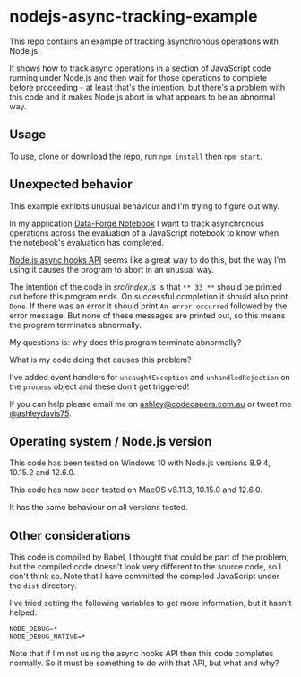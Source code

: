 # nodejs-async-tracking-example

This repo contains an example of tracking asynchronous operations with Node.js. 

It shows how to track async operations in a section of JavaScript code running under Node.js and then wait for those operations to complete before proceeding - at least that's the intention, but there's a problem with this code and it makes Node.js abort in what appears to be an abnormal way.

## Usage

To use, clone or download the repo, run `npm install` then `npm start`.

## Unexpected behavior

This example exhibits unusual behaviour and I'm trying to figure out why. 

In my application [Data-Forge Notebook](data-forge-notebook.com) I want to track asynchronous operations across the evaluation of a JavaScript notebook to know when the notebook's evaluation has completed.

[Node.js async hooks API](https://nodejs.org/api/async_hooks.html) seems like a great way to do this, but the way I'm using it causes the program to abort in an unusual way.

The intention of the code in *src/index.js* is that `** 33 **` should be printed out before this program ends. On successful completion it should also print `Done`. If there was an error it should print `An error occurred` followed by the error message. But none of these messages are printed out, so this means the program terminates abnormally.

My questions is: why does this program terminate abnormally? 

What is my code doing that causes this problem?

I've added event handlers for `uncaughtException` and `unhandledRejection` on the `process` object and these don't get triggered!

If you can help please email me on [ashley@codecapers.com.au](mailto:ashley@codecapers.com.au) or tweet me [@ashleydavis75](https://twitter.com/ashleydavis75).

## Operating system / Node.js version

This code has been tested on Windows 10 with Node.js versions 8.9.4, 10.15.2 and 12.6.0. 

This code has now been tested on MacOS v8.11.3, 10.15.0 and 12.6.0. 

It has the same behaviour on all versions tested.

## Other considerations

This code is compiled by Babel, I thought that could be part of the problem, but the compiled code doesn't look very different to the source code, so I don't think so. Note that I have committed the compiled JavaScript under the `dist` directory.

I've tried setting the following variables to get more information, but it hasn't helped:

```
NODE_DEBUG=*
NODE_DEBUG_NATIVE=*
```

Note that if I'm not using the async hooks API then this code completes normally. So it must be something to do with that API, but what and why?